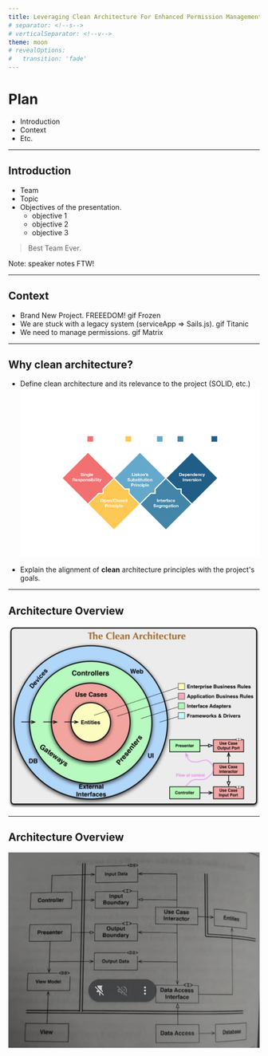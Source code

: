 ```yaml
---
title: Leveraging Clean Architecture For Enhanced Permission Management
# separator: <!--s-->
# verticalSeparator: <!--v-->
theme: moon
# revealOptions:
#   transition: 'fade'
---
```

# Plan

- Introduction
- Context
- Etc.

---

## Introduction

- Team
- Topic
- Objectives of the presentation.
  - objective 1
  - objective 2
  - objective 3

> Best Team Ever.

Note: speaker notes FTW!

---

## Context

- Brand New Project. FREEEDOM! gif Frozen
- We are stuck with a legacy system (serviceApp => Sails.js). gif Titanic
- We need to manage permissions. gif Matrix

---

## Why clean architecture?

- Define clean architecture and its relevance to the project (SOLID, etc.)
![SOLID](./images/solid.png)

- Explain the alignment of **clean** architecture principles with the project's goals.

---

## Architecture Overview 

![Clean architecture](./images/clean-archi-1.png)

---

## Architecture Overview 

![Clean architecture](./images/clean-archi-2.png)
